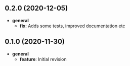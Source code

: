 ## 0.2.0 (2020-12-05)

* __general__
    * **fix**: Adds some tests, improved documentation etc

## 0.1.0 (2020-11-30)

* __general__
    * **feature**: Initial revision


